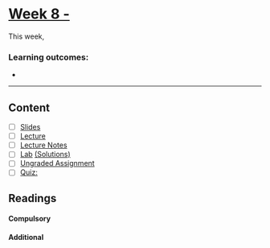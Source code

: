 # [Week 8 - ]()
This week, 

### Learning outcomes:

- 

---

## Content
- [ ] [Slides]()
- [ ] [Lecture]()
- [ ] [Lecture Notes]()
- [ ] [Lab]() [(Solutions)]()
- [ ] [Ungraded Assignment]()
- [ ] [Quiz: ]()
 
## Readings
#### Compulsory


#### Additional


